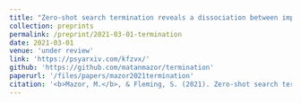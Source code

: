 ```yaml
---
title: "Zero-shot search termination reveals a dissociation between implicit and explicit metacognitive knowledge"
collection: preprints
permalink: /preprint/2021-03-01-termination
date: 2021-03-01
venue: 'under review'
link: 'https://psyarxiv.com/kfzvx/'
github: 'https://github.com/matanmazor/termination'
paperurl: '/files/papers/mazor2021termination'
citation: '<b>Mazor, M.</b>, & Fleming, S. (2021). Zero-shot search termination reveals a dissociation between implicit and explicit metacognitive knowledge. <i>PsyArXiv</i>'
---
```

